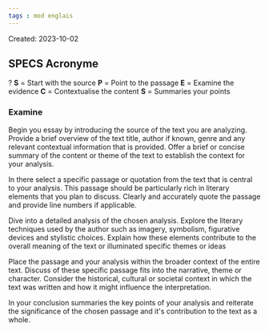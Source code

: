 ```yaml
---
tags : mod englais
---
```

Created: 2023-10-02

## SPECS Acronyme
?
**S** = Start with the source
**P** = Point to the passage
**E** = Examine the evidence
**C** = Contextualise the content
**S** = Summaries your points

### Examine
Begin you essay by introducing the source of the text you are analyzing. Provide a brief overview of the text title, author if known, genre and any relevant contextual information that is provided. Offer a brief or concise summary of the content or theme of the text to establish the context for your analysis.

In there select a specific passage or quotation from the text that is central to your analysis. This passage should be particularly rich in literary elements that you plan to discuss. Clearly and accurately quote the passage and provide line numbers if applicable.

Dive into a detailed analysis of the chosen analysis. Explore the literary techniques used by the author such as imagery, symbolism, figurative devices and stylistic choices. Explain how these elements contribute to the overall meaning of the text or illuminated specific themes or ideas

Place the passage and your analysis within the broader context of the entire text. Discuss of these specific passage fits into the narrative, theme or character. Consider the historical, cultural or societal context in which the text was written and how it might influence the interpretation. 

In your conclusion summaries the key points of your analysis and reiterate the significance of the chosen passage and it's contribution to the text as a whole.